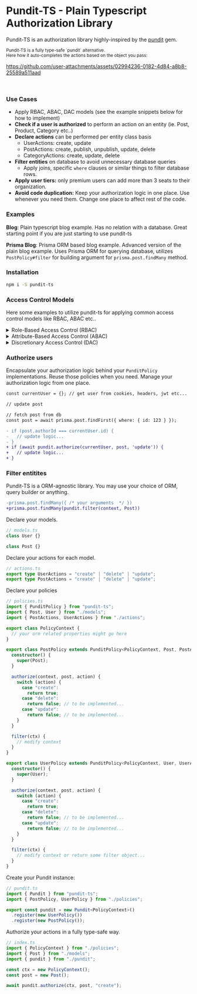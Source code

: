 # Pundit-TS - Plain Typescript Authorization Library

Pundit-TS is an authorization library highly-inspired by the [pundit](https://github.com/varvet/pundit) gem.

<small>
  Pundit-TS is a fully type-safe `pundit` alternative.<br/>
  Here how it auto-completes the actions based on the object you pass:
</small>

https://github.com/user-attachments/assets/02994236-0182-4d84-a8b8-25589a511aad

<br/>

### Use Cases

- Apply RBAC, ABAC, DAC models (see the example snippets below for how to implement)
- **Check if a user is authorized** to perform an action on an entity (ie. Post, Product, Category etc..)
- **Declare actions** can be performed per entity class basis
  - UserActions: create, update
  - PostActions: create, publish, unpublish, update, delete
  - CategoryActions: create, update, delete
- **Filter entities** on database to avoid unnecessary database queries
  - Apply joins, specific `where` clauses or similar things to filter database rows.
- **Apply user tiers:** only premium users can add more than 3 seats to their organization.
- **Avoid code duplication:** Keep your authorization logic in one place. Use whenever you need them. Change one place to affect rest of the code.

### Examples

**Blog**: Plain typescript blog example. Has no relation with a database. Great starting point if you are just starting to use pundit-ts

**Prisma Blog**: Prisma ORM based blog example. Advanced version of the plain blog example. Uses Prisma ORM for querying database, utilizes `PostPolicy#filter` for building argument for `prisma.post.findMany` method.

### Installation

```sh
npm i -S pundit-ts
```

### Access Control Models

Here some examples to utilize pundit-ts for applying common access control models like RBAC, ABAC etc..

<details>
<summary>Role-Based Access Control (RBAC)</summary>

```ts
class Policy {
  authorize(ctx, object, action) {
    const isAuthenticated = ctx.actor !== null;
    const role = ctx.actor?.role;
    const isAdmin = role === "admin";
    const isEditor = role === "editor";

    switch (action) {
      case "create":
        return isAdmin || isEditor;
      case "delete":
        return isAdmin;
      case "view":
        return true; // everyone, including anonymous users can view everything
      default:
        return false; // disallow every other action
    }
  }
}
```

</details>

<details>
<summary>Attribute-Based Access Control (ABAC)</summary>

```ts
class Policy {
  authorize(ctx, object, action) {
    // non logged-in users cannot perform any action...
    if (ctx.actor === null) {
      throw new UnauthorizedError();
    }

    const role = ctx.actor.role;
    const isAdmin = role === "admin";
    const isEditor = role === "editor";

    switch (action) {
      case "delete": // only admins can delete the record
        return isAdmin;

      // update permissions
      case "update:content":
        return isAdmin || isEditor;
      case "update:title":
        return isAdmin;

      case "view:content":
      case "view:title":
        return true; // everyone can view title and content

      default:
        return false;
    }
  }
}
```

</details>

<details>
<summary>Discretionary Access Control (DAC)</summary>

Great choice for multi-tenant applications (ie. SaaS applications). Here we use `organization` as our tenant.

```ts
class DocumentPolicy {
  authorize(ctx, object, action) {
    if (ctx.actor === null) {
      return false; // 1. anonymous users cannot perform anything
    }

    const isOrganizationOwner = ctx.actor.id === object.organization.owner_id;

    if (isOrganizationOwner) {
      return true; // 2. organization owner can perform any action
    }

    // 3. check if the actor is member of the related organization
    const member = object.organization.members.findById(ctx.actor.id);

    if (!member) {
      return false;
    }

    switch (action) {
      case "create":
        return member.permissions.canCreateDocument;
      case "update":
        return member.permissions.canUpdateDocument;

      // 4. Even combine with the Attribute-Based Access Control (ABAC) model
      case "update:title":
        return member.permissions.canUpdateDocumentTitle;

      default:
        return false;
    }
  }
}
```

</details>

### Authorize users

Encapsulate your authorization logic behind your `PunditPolicy` implementations. Reuse those policies when you need. Manage your authorization logic from one place.

```diff
const currentUser = {}; // get user from cookies, headers, jwt etc...

// update post

// fetch post from db
const post = await prisma.post.findFirst({ where: { id: 123 } });

- if (post.authorId === currentUser.id) {
-   // update logic...
- }
+ if (await pundit.authorize(currentUser, post, 'update')) {
+   // update logic...
+ }
```

### Filter entitites

Pundit-TS is a ORM-agnostic library. You may use your choice of ORM, query builder or anything.

```diff
-prisma.post.findMany({ /* your arguments  */ })
+prisma.post.findMany(pundit.filter(context, Post))
```

Declare your models.

```typescript
// models.ts
class User {}

class Post {}
```

Declare your actions for each model.

```typescript
// actions.ts
export type UserActions = "create" | "delete" | "update";
export type PostActions = "create" | "delete" | "update";
```

Declare your policies

```typescript
// policies.ts
import { PunditPolicy } from "pundit-ts";
import { Post, User } from "./models";
import { PostActions, UserActions } from "./actions";

export class PolicyContext {
  // your orm related properties might go here
}

export class PostPolicy extends PunditPolicy<PolicyContext, Post, PostActions> {
  constructor() {
    super(Post);
  }

  authorize(context, post, action) {
    switch (action) {
      case "create":
        return true;
      case "delete":
        return false; // to be implemented...
      case "update":
        return false; // to be implemented...
    }
  }

  filter(ctx) {
    // modify context
  }
}

export class UserPolicy extends PunditPolicy<PolicyContext, User, UserActions> {
  constructor() {
    super(User);
  }

  authorize(context, post, action) {
    switch (action) {
      case "create":
        return true;
      case "delete":
        return false; // to be implemented...
      case "update":
        return false; // to be implemented...
    }
  }

  filter(ctx) {
    // modify context or return some filter object...
  }
}
```

Create your Pundit instance:

```typescript
// pundit.ts
import { Pundit } from "pundit-ts";
import { PostPolicy, UserPolicy } from "./policies";

export const pundit = new Pundit<PolicyContext>()
  .register(new UserPolicy())
  .register(new PostPolicy());
```

Authorize your actions in a fully type-safe way.

```typescript
// index.ts
import { PolicyContext } from "./policies";
import { Post } from "./models";
import { pundit } from "./pundit";

const ctx = new PolicyContext();
const post = new Post();

await pundit.authorize(ctx, post, "create");
```
